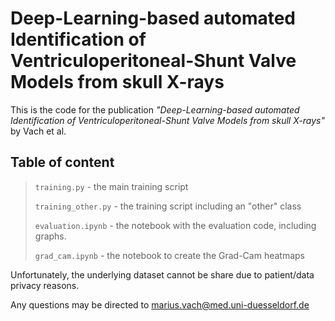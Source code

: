 # Deep-Learning-based automated Identification of Ventriculoperitoneal-Shunt Valve Models from skull X-rays 

This is the code for the publication *"Deep-Learning-based automated Identification of Ventriculoperitoneal-Shunt Valve Models from skull X-rays"* by Vach et al.

## Table of content

>`training.py` - the main training script 
>
>`training_other.py` - the training script including an "other" class
>
>`evaluation.ipynb` - the notebook with the evaluation code, including graphs.
>
>`grad_cam.ipynb` - the notebook to create the Grad-Cam heatmaps

Unfortunately, the underlying dataset cannot be share due to patient/data privacy reasons. 

Any questions may be directed to marius.vach@med.uni-duesseldorf.de